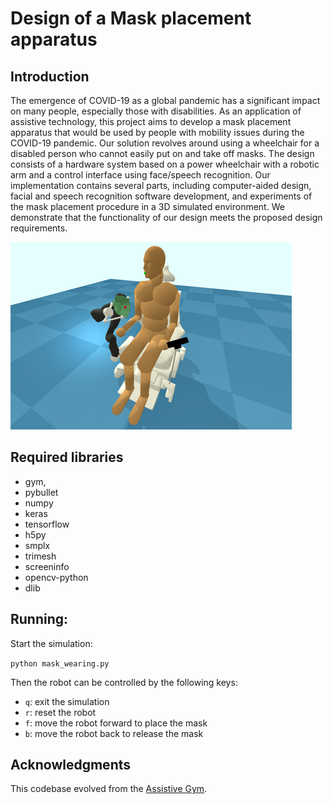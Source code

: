 # Design of a Mask placement apparatus

## Introduction

The emergence of COVID-19 as a global pandemic has a significant impact on many people, especially those with disabilities. As an application of assistive technology, this project aims to develop a mask placement apparatus that would be used by people with mobility issues during the COVID-19 pandemic. Our solution revolves around using a wheelchair for a disabled person who cannot easily put on and take off masks. The design consists of a hardware system based on a power wheelchair with a robotic arm and a control interface using face/speech recognition. Our implementation contains several parts, including computer-aided design, facial and speech recognition software development, and experiments of the mask placement procedure in a 3D simulated environment. We demonstrate that the functionality of our design meets the proposed design requirements. 

![](demo.png)

## Required libraries
- gym, 
- pybullet
- numpy 
- keras
- tensorflow
- h5py
- smplx
- trimesh
- screeninfo
- opencv-python
- dlib

## Running:

Start the simulation:

`python mask_wearing.py`

Then the robot can be controlled by the following keys:

- `q`: exit the simulation
- `r`: reset the robot
- `f`: move the robot forward to place the mask
- `b`: move the robot back to release the mask

## Acknowledgments

This codebase evolved from the [Assistive Gym](https://github.com/Healthcare-Robotics/assistive-gym).
